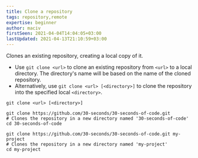```yaml
---
title: Clone a repository
tags: repository,remote
expertise: beginner
author: maciv
firstSeen: 2021-04-04T14:04:05+03:00
lastUpdated: 2021-04-13T21:10:59+03:00
---
```


Clones an existing repository, creating a local copy of it.

- Use `git clone <url>` to clone an existing repository from `<url>` to a local directory. The directory's name will be based on the name of the cloned repository.
- Alternatively, use `git clone <url> [<directory>]` to clone the repository into the specified local `<directory>`.

```shell
git clone <url> [<directory>]
```

```shell
git clone https://github.com/30-seconds/30-seconds-of-code.git
# Clones the repository in a new directory named '30-seconds-of-code'
cd 30-seconds-of-code

git clone https://github.com/30-seconds/30-seconds-of-code.git my-project
# Clones the repository in a new directory named 'my-project'
cd my-project
```
